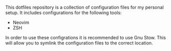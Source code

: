 This dotfiles repository is a collection of configuration files for my personal setup. It includes configurations for the following tools:

- Neovim
- ZSH

In order to use these configrations it is recommended to use Gnu Stow. This will allow you to symlink the configuration files to the correct location.

